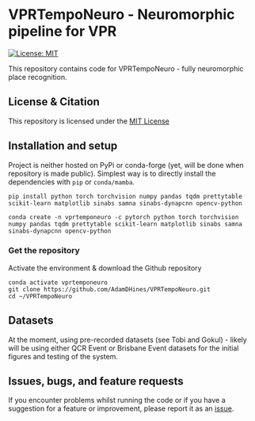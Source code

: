 # VPRTempoNeuro - Neuromorphic pipeline for VPR
[![License: MIT](https://img.shields.io/badge/License-MIT-yellow.svg?style=flat-square)](https://creativecommons.org/licenses/by-nc-sa/4.0/)

This repository contains code for VPRTempoNeuro - fully neuromorphic place recognition.

## License & Citation
This repository is licensed under the [MIT License](./LICENSE)

## Installation and setup
Project is neither hosted on PyPi or conda-forge (yet, will be done when repository is made public). Simplest way is to directly install the dependencies with `pip` or `conda/mamba`.

```console
pip install python torch torchvision numpy pandas tqdm prettytable scikit-learn matplotlib sinabs samna sinabs-dynapcnn opencv-python

conda create -n vprtemponeuro -c pytorch python torch torchvision numpy pandas tqdm prettytable scikit-learn matplotlib sinabs samna sinabs-dynapcnn opencv-python
```

### Get the repository
Activate the environment & download the Github repository
```console
conda activate vprtemponeuro
git clone https://github.com/AdamDHines/VPRTempoNeuro.git
cd ~/VPRTempoNeuro
```

## Datasets
At the moment, using pre-recorded datasets (see Tobi and Gokul) - likely will be using either QCR Event or Brisbane Event datasets for the initial figures and testing of the system.

## Issues, bugs, and feature requests
If you encounter problems whilst running the code or if you have a suggestion for a feature or improvement, please report it as an [issue](https://github.com/AdamDHines/VPRTempoNeuro/issues).

